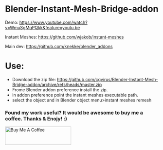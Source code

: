 # Blender-Instant-Mesh-Bridge-addon

Demo: https://www.youtube.com/watch?v=WmuSgMqPQkk&feature=youtu.be

Instant Meshes: https://github.com/wjakob/instant-meshes

Main dev: https://github.com/knekke/blender_addons

# Use:
- Download the zip file:
https://github.com/cgvirus/Blender-Instant-Mesh-Bridge-addon/archive/refs/heads/master.zip
- Frome Blender addon preference install the zip.
- in addon preference point the instant meshes executable path.
- select the object and in Blender object menu>instant meshes remesh



### Found my work useful? It would be awesome to buy me a coffee. Thanks & Enojy! :)

<a href="https://www.buymeacoffee.com/fahadp" target="_blank"><img src="https://cdn.buymeacoffee.com/buttons/v2/default-yellow.png" alt="Buy Me A Coffee" style="height: 60px !important;width: 217px !important;" ></a>
